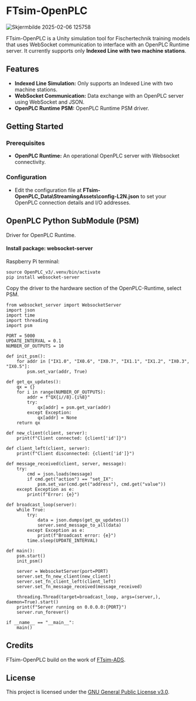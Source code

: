 # FTsim-OpenPLC
![Skjermbilde 2025-02-06 125758](https://github.com/user-attachments/assets/fab16526-bf24-47c7-a8c1-2de4f054a633)

FTsim-OpenPLC is a Unity simulation tool for Fischertechnik training models that uses WebSocket communication to interface with an OpenPLC Runtime server. It currently supports only **Indexed Line with two machine stations**.

## Features

- **Indexed Line Simulation:** Only supports an Indexed Line with two machine stations.
- **WebSocket Communication:** Data exchange with an OpenPLC server using WebSocket and JSON.
- **OpenPLC Runtime PSM:** OpenPLC Runtime PSM driver.

## Getting Started

### Prerequisites

- **OpenPLC Runtime:** An operational OpenPLC server with Websocket connectivity.

### Configuration

- Edit the configuration file at **FTsim-OpenPLC_Data\StreamingAssets\config-L2N.json** to set your OpenPLC connection details and I/O addresses.

## OpenPLC Python SubModule (PSM)
Driver for OpenPLC Runtime. 

#### Install package: websocket-server

Raspberry Pi terminal:
```
source OpenPLC_v3/.venv/bin/activate
pip install websocket-server
```
Copy the driver to the hardware section of the OpenPLC-Runtime, select PSM. 
```
from websocket_server import WebsocketServer
import json
import time
import threading
import psm

PORT = 5000
UPDATE_INTERVAL = 0.1
NUMBER_OF_OUTPUTS = 10

def init_psm():
    for addr in ["IX1.0", "IX0.6", "IX0.7", "IX1.1", "IX1.2", "IX0.3", "IX0.5"]:
        psm.set_var(addr, True)

def get_qx_updates():
    qx = {}
    for i in range(NUMBER_OF_OUTPUTS):
        addr = f"QX{i//8}.{i%8}"
        try:
            qx[addr] = psm.get_var(addr)
        except Exception:
            qx[addr] = None
    return qx

def new_client(client, server):
    print(f"Client connected: {client['id']}")

def client_left(client, server):
    print(f"Client disconnected: {client['id']}")

def message_received(client, server, message):
    try:
        cmd = json.loads(message)
        if cmd.get("action") == "set_IX":
            psm.set_var(cmd.get("address"), cmd.get("value"))
    except Exception as e:
        print(f"Error: {e}")

def broadcast_loop(server):
    while True:
        try:
            data = json.dumps(get_qx_updates())
            server.send_message_to_all(data)
        except Exception as e:
            print(f"Broadcast error: {e}")
        time.sleep(UPDATE_INTERVAL)

def main():
    psm.start()
    init_psm()

    server = WebsocketServer(port=PORT)
    server.set_fn_new_client(new_client)
    server.set_fn_client_left(client_left)
    server.set_fn_message_received(message_received)

    threading.Thread(target=broadcast_loop, args=(server,), daemon=True).start()
    print(f"Server running on 0.0.0.0:{PORT}")
    server.run_forever()

if __name__ == "__main__":
    main()
```

## Credits

FTsim-OpenPLC build on the work of [FTsim-ADS](https://github.com/laspp/FTsim-ADS).

## License

This project is licensed under the [GNU General Public License v3.0](LICENSE).
